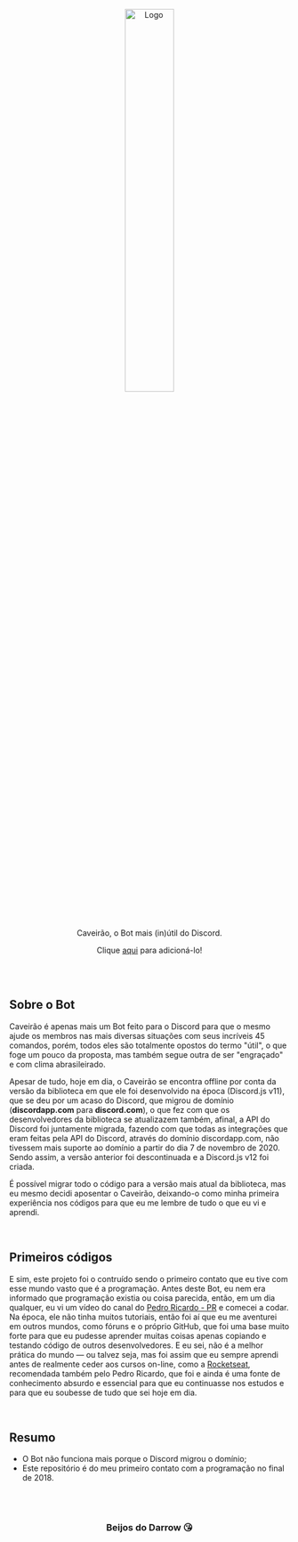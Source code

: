 <p align="center">
    <img src="https://i.imgur.com/yPSisfy.png" width="42%" alt="Logo">
</p>

<p align="center">Caveirão, o Bot mais (in)útil do Discord.</p>
<p align="center">Clique <a href="https://discord.com/oauth2/authorize?=&client_id=542114953474342942&scope=bot&permissions=2146958847">aqui</a> para adicioná-lo!</p>

<br />
<br />

## Sobre o Bot

Caveirão é apenas mais um Bot feito para o Discord para que o mesmo ajude os membros nas mais diversas situações com seus incríveis 45 comandos, porém, todos eles são totalmente opostos do termo "útil", o que foge um pouco da proposta, mas também segue outra de ser "engraçado" e com clima abrasileirado.

Apesar de tudo, hoje em dia, o Caveirão se encontra offline por conta da versão da biblioteca em que ele foi desenvolvido na época (Discord.js v11), que se deu por um acaso do Discord, que migrou de domínio (<b>discordapp.com</b> para <b>discord.com</b>), o que fez com que os desenvolvedores da biblioteca se atualizazem também, afinal, a API do Discord foi juntamente migrada, fazendo com que todas as integrações que eram feitas pela API do Discord, através do domínio discordapp.com, não tivessem mais suporte ao domínio a partir do dia 7 de novembro de 2020. Sendo assim, a versão anterior foi descontinuada e a Discord.js v12 foi criada.

É possível migrar todo o código para a versão mais atual da biblioteca, mas eu mesmo decidi aposentar o Caveirão, deixando-o como minha primeira experiência nos códigos para que eu me lembre de tudo o que eu vi e aprendi.

<br />

## Primeiros códigos

E sim, este projeto foi o contruído sendo o primeiro contato que eu tive com esse mundo vasto que é a programação. Antes deste Bot, eu nem era informado que programação existia ou coisa parecida, então, em um dia qualquer, eu vi um vídeo do canal do <a href="https://www.youtube.com/channel/UC4PGTvhATBL6z1Dz5AQgi_A">Pedro Ricardo - PR</a> e comecei a codar.
Na época, ele não tinha muitos tutoriais, então foi aí que eu me aventurei em outros mundos, como fóruns e o próprio GitHub, que foi uma base muito forte para que eu pudesse aprender muitas coisas apenas copiando e testando código de outros desenvolvedores. E eu sei, não é a melhor prática do mundo — ou talvez seja, mas foi assim que eu sempre aprendi antes de realmente ceder aos cursos on-line, como a <a href="https://rocketseat.com.br/">Rocketseat</a>, recomendada também pelo Pedro Ricardo, que foi e ainda é uma fonte de conhecimento absurdo e essencial para que eu continuasse nos estudos e para que eu soubesse de tudo que sei hoje em dia.

<br />

## Resumo

- O Bot não funciona mais porque o Discord migrou o domínio;
- Este repositório é do meu primeiro contato com a programação no final de 2018.

<br />
<br />

<h3 align="center">Beijos do Darrow 😘</h3>
